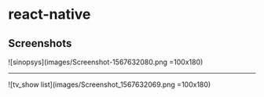 # react-native

## Screenshots


![sinopsys](images/Screenshot-1567632080.png =100x180)
_____________________________________________________
![tv_show list](images/Screenshot_1567632069.png =100x180)
